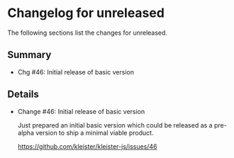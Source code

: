 # Changelog for unreleased

The following sections list the changes for unreleased.

## Summary

 * Chg #46: Initial release of basic version

## Details

 * Change #46: Initial release of basic version

   Just prepared an initial basic version which could be released as a pre-alpha version to ship a
   minimal viable product.

   https://github.com/kleister/kleister-js/issues/46


